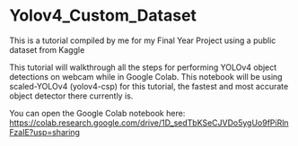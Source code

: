 # Yolov4_Custom_Dataset
This is a tutorial compiled by me for my Final Year Project using a public dataset from Kaggle

This tutorial will walkthrough all the steps for performing YOLOv4 object detections on webcam while in Google Colab.
This notebook will be using scaled-YOLOv4 (yolov4-csp) for this tutorial, the fastest and most accurate object detector there currently is.

You can open the Google Colab notebook here:
https://colab.research.google.com/drive/1D_sedTbKSeCJVDo5ygUo9fPiRlnFzaIE?usp=sharing
